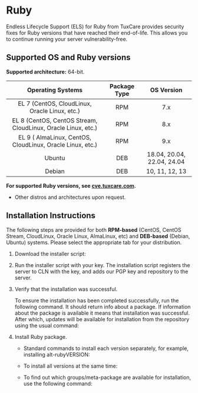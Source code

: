 # Ruby

Endless Lifecycle Support (ELS) for Ruby from TuxCare provides security fixes for Ruby versions that have reached their end-of-life. This allows you to continue running your server vulnerability-free.

## Supported OS and Ruby versions

**Supported architecture:** 64-bit.

| Operating Systems                                            | Package Type | OS Version                        |
| :----------------------------------------------------------: | :----------: | :-------------------------------: |
| EL 7 (CentOS, CloudLinux, Oracle Linux, etc.)                | RPM          | 7.x                               |
| EL 8 (CentOS, CentOS Stream, CloudLinux, Oracle Linux, etc.) | RPM          | 8.x                               |
|  EL 9 ( AlmaLinux, CentOS, CloudLinux, Oracle Linux, etc.)   | RPM          | 9.x                               |
| Ubuntu                                                       | DEB          | 18.04, 20.04, 22.04, 24.04        |
| Debian                                                       | DEB          | 10, 11, 12, 13                    |

**For supported Ruby versions, see [cve.tuxcare.com](LINK).**

* Other distros and architectures upon request.

## Installation Instructions

The following steps are provided for both **RPM-based** (CentOS, CentOS Stream, CloudLinux, Oracle Linux, AlmaLinux, etc) and **DEB-based** (Debian, Ubuntu) systems. Please select the appropriate tab for your distribution.

1. Download the installer script:

   <CodeTabs :tabs="[
     { title: 'RPM', content: `wget https://repo.alt.tuxcare.com/alt-ruby-els/install-els-alt-ruby-rpm-repo.sh` },
     { title: 'DEB', content: `wget https://repo.alt.tuxcare.com/alt-ruby-els/install-els-alt-ruby-deb-repo.sh` }
   ]" />

2. Run the installer script with your key. The installation script registers the server to CLN with the key, and adds our PGP key and repository to the server.

   <CodeTabs :tabs="[
     { title: 'RPM', content: `sh install-els-alt-ruby-rpm-repo.sh --license-key XXX-XXXXXXXXXXXX` },
     { title: 'DEB', content: `bash install-els-alt-ruby-deb-repo.sh --license-key XXX-XXXXXXXXXXXX` }
   ]" />

3. Verify that the installation was successful.

    To ensure the installation has been completed successfully, run the following command. It should return info about a package. If information about the package is available it means that installation was successful. After which, updates will be available for installation from the repository using the usual command:

    <CodeTabs :tabs="[
      { title: 'RPM', content: `yum upgrade` },
      { title: 'DEB', content: `apt upgrade` }
    ]" />

4. Install Ruby package.

   * Standard commands to install each version separately, for example, installing alt-rubyVERSION:

     <CodeTabs :tabs="[
       { title: 'RPM', content: `yum install alt-rubyVERSION*` },
       { title: 'DEB', content: `apt-get install alt-rubyVERSION*` }
     ]" />

   * To install all versions at the same time:

     <CodeTabs :tabs="[
       { title: 'RPM', content: `yum groupinstall alt-ruby` },
       { title: 'DEB', content: `apt-get install alt-ruby` }
     ]" />

   * To find out which groups/meta-package are available for installation, use the following command:

     <CodeTabs :tabs="[
       { title: 'RPM', content: `sudo yum group list` },
       { title: 'DEB', content: `apt list -a | grep alt-ruby` }
     ]" />